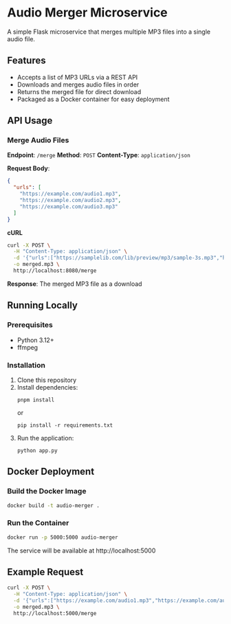 # Audio Merger Microservice

A simple Flask microservice that merges multiple MP3 files into a single audio file.

## Features

- Accepts a list of MP3 URLs via a REST API
- Downloads and merges audio files in order
- Returns the merged file for direct download
- Packaged as a Docker container for easy deployment

## API Usage

### Merge Audio Files

**Endpoint**: `/merge`
**Method**: `POST`
**Content-Type**: `application/json`

**Request Body**:
```json
{
  "urls": [
    "https://example.com/audio1.mp3",
    "https://example.com/audio2.mp3",
    "https://example.com/audio3.mp3"
  ]
}
```

**cURL**
```bash
curl -X POST \
  -H "Content-Type: application/json" \
  -d '{"urls":["https://samplelib.com/lib/preview/mp3/sample-3s.mp3","https://samplelib.com/lib/preview/mp3/sample-6s.mp3"]}' \
  -o merged.mp3 \
  http://localhost:8080/merge
```

**Response**: The merged MP3 file as a download

## Running Locally

### Prerequisites

- Python 3.12+
- ffmpeg

### Installation

1. Clone this repository
2. Install dependencies:
   ```
   pnpm install
   ```
   or
   ```
   pip install -r requirements.txt
   ```
3. Run the application:
   ```
   python app.py
   ```

## Docker Deployment

### Build the Docker Image

```bash
docker build -t audio-merger .
```

### Run the Container

```bash
docker run -p 5000:5000 audio-merger
```

The service will be available at http://localhost:5000

## Example Request

```bash
curl -X POST \
  -H "Content-Type: application/json" \
  -d '{"urls":["https://example.com/audio1.mp3","https://example.com/audio2.mp3"]}' \
  -o merged.mp3 \
  http://localhost:5000/merge
``` 